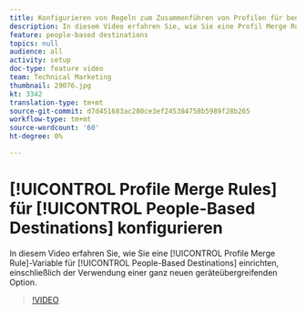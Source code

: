 ```yaml
---
title: Konfigurieren von Regeln zum Zusammenführen von Profilen für benutzerspezifische Ziele
description: In diesem Video erfahren Sie, wie Sie eine Profil Merge Rule einrichten, die für benutzerspezifische Ziele verwendet werden soll, einschließlich der Verwendung einer ganz neuen geräteübergreifenden Option.
feature: people-based destinations
topics: null
audience: all
activity: setup
doc-type: feature video
team: Technical Marketing
thumbnail: 29076.jpg
kt: 3342
translation-type: tm+mt
source-git-commit: d7d451683ac280ce3ef245384758b5989f28b265
workflow-type: tm+mt
source-wordcount: '60'
ht-degree: 0%

---
```



# [!UICONTROL Profile Merge Rules] für [!UICONTROL People-Based Destinations] konfigurieren

In diesem Video erfahren Sie, wie Sie eine [!UICONTROL Profile Merge Rule]-Variable für [!UICONTROL People-Based Destinations] einrichten, einschließlich der Verwendung einer ganz neuen geräteübergreifenden Option.

>[!VIDEO](https://video.tv.adobe.com/v/29076/?quality=12)
